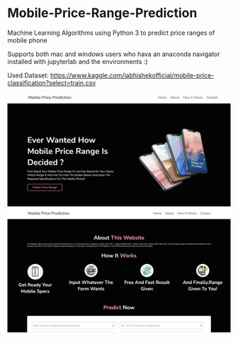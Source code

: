 # Mobile-Price-Range-Prediction
Machine Learning Algorithms using Python 3 to predict price ranges of mobile phone


Supports both mac and windows users who hava an anaconda navigator installed with jupyterlab and the environments :) 

Used Dataset: https://www.kaggle.com/iabhishekofficial/mobile-price-classification?select=train.csv

![](images/image1.png)
![](images/image2.png)
